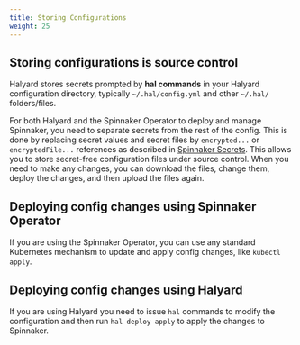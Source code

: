 ```yaml
---
title: Storing Configurations
weight: 25
---
```



## Storing configurations is source control

Halyard stores secrets prompted by **hal commands** in your Halyard configuration directory, typically `~/.hal/config.yml` and other `~/.hal/` folders/files.

For both Halyard and the Spinnaker Operator to deploy and manage Spinnaker, you need to separate secrets from the rest of the config. This is done by replacing secret values and secret files by `encrypted...` or `encryptedFile...` references as described in [Spinnaker Secrets](/spinnaker-install-admin-guides/secrets). This allows you to store secret-free configuration files under source control. When you need to make any changes, you can download the files, change them, deploy the changes, and then upload the files again.

## Deploying config changes using Spinnaker Operator

If you are using the Spinnaker Operator, you can use any standard Kubernetes mechanism to update and apply config changes, like `kubectl apply`.

## Deploying config changes using Halyard

If you are using Halyard you need to issue `hal` commands to modify the configuration and then run `hal deploy apply` to apply the changes to Spinnaker.
